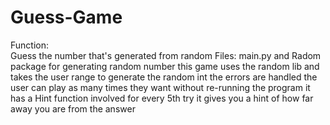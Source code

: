 # Guess-Game
Function:     
Guess the number that's generated from random  Files: 
main.py and Radom package for generating random number
this game uses the random lib and takes the user range to generate the random int
the errors are handled
the user can play as many times they want without re-running the program
it has a Hint function involved for every 5th try it gives you a hint of how far away you are from the answer
